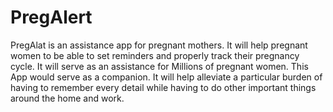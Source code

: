# PregAlert
PregAlat is an assistance app for pregnant mothers. It will help pregnant women to be able to set reminders and properly track their pregnancy cycle. It will serve as an assistance for Millions of pregnant women. This App would serve as a companion. It will help alleviate a particular burden of having to remember every detail while having to do other important things around the home and work.
